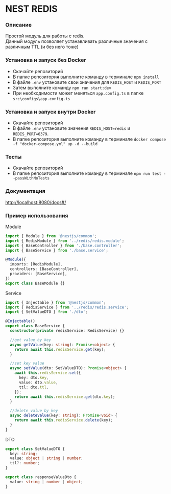 # NEST REDIS

### Описание

Простой модуль для работы с redis.  
Данный модуль позволяет устанавливать различные значения с различным TTL (и без него тоже)

### Установка и запуск без Docker

* Скачайте репозиторий
* В папке репозитория выполните команду в терминале `npm install`
* В файле `.env` установите свои значения для `REDIS_HOST` и `REDIS_PORT`
* Затем выполните команду `npm run start:dev`
* При необходимости может меняться `app.config.ts` в папке `src\configs\app.config.ts`

### Установка и запуск внутри Docker

* Скачайте репозиторий
* В файле `.env` установите значения `REDIS_HOST=redis` и `REDIS_PORT=6379`.
* В папке репозитория выполните команду в терминале `docker compose -f "docker-compose.yml" up -d --build`

### Тесты

* Скачайте репозиторий
* В папке репозитория выполните команду в терминале `npm run test --passWithNoTests`

### Документация

<http://localhost:8080/docs#/>

### Пример использования

Module

```ts
import { Module } from '@nestjs/common';
import { RedisModule } from '../redis/redis.module';
import { BaseController } from './base.controller';
import { BaseService } from './base.service';

@Module({
  imports: [RedisModule],
  controllers: [BaseController],
  providers: [BaseService],
})
export class BaseModule {}
```

Service

```ts
import { Injectable } from '@nestjs/common';
import { RedisService } from '../redis/redis.service';
import { SetValueDTO } from './dto';

@Injectable()
export class BaseService {
  constructor(private redisService: RedisService) {}

  //get value by key
  async getValue(key: string): Promise<object> {
    return await this.redisService.get(key);
  }

  //set key value
  async setValue(dto: SetValueDTO): Promise<object> {
    await this.redisService.set({
      key: dto.key,
      value: dto.value,
      ttl: dto.ttl,
    });
    return await this.redisService.get(dto.key);
  }

  //delete value by key
  async deleteValue(key: string): Promise<void> {
    return await this.redisService.delete(key);
  }
}
```

DTO

```ts
export class SetValueDTO {
  key: string;
  value: object | string | number;
  ttl?: number;
}
```

```ts
export class responseValueDto {
  value: string | number | object;
}
```
